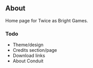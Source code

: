 ## About

Home page for Twice as Bright Games.

### Todo

* Theme/design
* Credits section/page
* Download links
* About Conduit